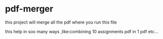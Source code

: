 # pdf-merger
this project will merge all the pdf where you run this file

this help in soo many ways ,like:combining 10 assignments pdf in 1 pdf etc... 
